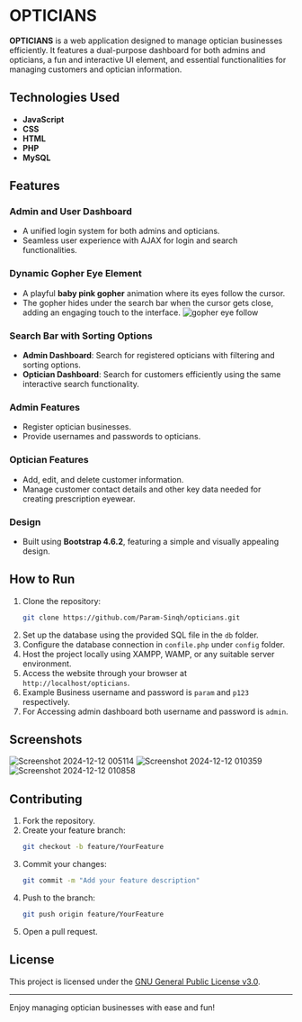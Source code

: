 # OPTICIANS

**OPTICIANS** is a web application designed to manage optician businesses efficiently. It features a dual-purpose dashboard for both admins and opticians, a fun and interactive UI element, and essential functionalities for managing customers and optician information.

## Technologies Used
- **JavaScript**
- **CSS**
- **HTML**
- **PHP**
- **MySQL**

## Features

### Admin and User Dashboard
- A unified login system for both admins and opticians.
- Seamless user experience with AJAX for login and search functionalities.

### Dynamic Gopher Eye Element
- A playful **baby pink gopher** animation where its eyes follow the cursor.
- The gopher hides under the search bar when the cursor gets close, adding an engaging touch to the interface.
![gopher eye follow](https://github.com/user-attachments/assets/c8453a7c-b01b-42dc-8b6c-a38aec7ce485)

### Search Bar with Sorting Options
- **Admin Dashboard**: Search for registered opticians with filtering and sorting options.
- **Optician Dashboard**: Search for customers efficiently using the same interactive search functionality.

### Admin Features
- Register optician businesses.
- Provide usernames and passwords to opticians.

### Optician Features
- Add, edit, and delete customer information.
- Manage customer contact details and other key data needed for creating prescription eyewear.

### Design
- Built using **Bootstrap 4.6.2**, featuring a simple and visually appealing design.

## How to Run
1. Clone the repository:
   ```bash
   git clone https://github.com/Param-Sinqh/opticians.git
   ```
2. Set up the database using the provided SQL file in the `db` folder.
3. Configure the database connection in `confile.php` under `config` folder.
4. Host the project locally using XAMPP, WAMP, or any suitable server environment.
5. Access the website through your browser at `http://localhost/opticians`.
6. Example Business username and password is `param` and `p123` respectively.
7. For Accessing admin dashboard both username and password is `admin`.

## Screenshots
![Screenshot 2024-12-12 005114](https://github.com/user-attachments/assets/e8ada978-1af5-4ec6-8c1b-2fcf04b26359)
![Screenshot 2024-12-12 010359](https://github.com/user-attachments/assets/6ba1bef8-5afa-488b-afd1-e092671a6f0e)
![Screenshot 2024-12-12 010858](https://github.com/user-attachments/assets/5a981698-6860-4b61-b26e-672c807fedad)


## Contributing
1. Fork the repository.
2. Create your feature branch:
   ```bash
   git checkout -b feature/YourFeature
   ```
3. Commit your changes:
   ```bash
   git commit -m "Add your feature description"
   ```
4. Push to the branch:
   ```bash
   git push origin feature/YourFeature
   ```
5. Open a pull request.

## License
This project is licensed under the [GNU General Public License v3.0](LICENSE).

---

Enjoy managing optician businesses with ease and fun!
